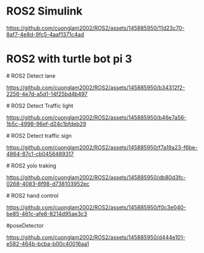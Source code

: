 # ROS2 Simulink

https://github.com/cuonglam2002/ROS2/assets/145885950/11d23c70-8af7-4e8d-9fc5-4aaf1371c4ad

# ROS2 with turtle bot pi 3
 
﻿# ROS2 Detect lane

https://github.com/cuonglam2002/ROS2/assets/145885950/b34312f2-2256-4e7d-a5d1-14f25bd4b497

 ﻿# ROS2 Detect Traffic light

https://github.com/cuonglam2002/ROS2/assets/145885950/b46e7a56-1b5c-4998-96ef-d24c1bfdeb29

 ﻿# ROS2 Detect traffic sign

https://github.com/cuonglam2002/ROS2/assets/145885950/f7a19a23-f6be-4864-87c1-cb0456489317

 ﻿# ROS2 yolo traking

https://github.com/cuonglam2002/ROS2/assets/145885950/db80d3fc-0268-4083-8f98-d738103952ec

﻿# ROS2 hand control
 
https://github.com/cuonglam2002/ROS2/assets/145885950/f0c3e040-be85-461c-afe8-8214d95ae3c3

 #poseDetector

https://github.com/cuonglam2002/ROS2/assets/145885950/d444e101-e582-464b-bcba-b00c40016aa1


  
